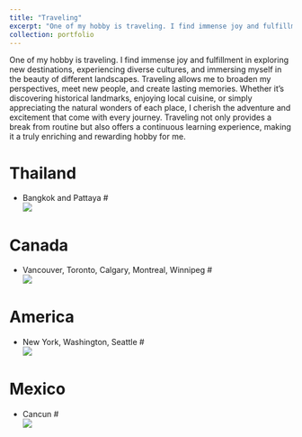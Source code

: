 ```yaml
---
title: "Traveling"
excerpt: "One of my hobby is traveling. I find immense joy and fulfillment in exploring new destinations, experiencing diverse cultures, and immersing myself in the beauty of different landscapes. Traveling allows me to broaden my perspectives, meet new people, and create lasting memories. Whether it’s discovering historical landmarks, enjoying local cuisine, or simply appreciating the natural wonders of each place, I cherish the adventure and excitement that come with every journey. Traveling not only provides a break from routine but also offers a continuous learning experience, making it a truly enriching and rewarding hobby for me."
collection: portfolio
---
```


One of my hobby is traveling. I find immense joy and fulfillment in exploring new destinations, experiencing diverse cultures, and immersing myself in the beauty of different landscapes. Traveling allows me to broaden my perspectives, meet new people, and create lasting memories. Whether it’s discovering historical landmarks, enjoying local cuisine, or simply appreciating the natural wonders of each place, I cherish the adventure and excitement that come with every journey. Traveling not only provides a break from routine but also offers a continuous learning experience, making it a truly enriching and rewarding hobby for me.

Thailand
======
* Bangkok and Pattaya
#<br/><img src='/images/500x300.png'>

Canada
======
* Vancouver, Toronto, Calgary, Montreal, Winnipeg
#<br/><img src='/images/500x300.png'>

America
======
* New York, Washington, Seattle
#<br/><img src='/images/500x300.png'>

Mexico
======
* Cancun
#<br/><img src='/images/500x300.png'>
